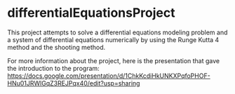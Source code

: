 # differentialEquationsProject
This project attempts to solve a differential equations modeling problem and a system of differential equations numerically by using the Runge Kutta 4 method and the shooting method.

For more information about the project, here is the presentation that gave the introduction to the program:
https://docs.google.com/presentation/d/1ChkKcdiHkUNKXPqfoPHOF-HNu01JRWlGqZ3REJPqx40/edit?usp=sharing 
